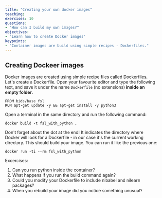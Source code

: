 ```yaml
---
title: "Creating your own docker images"
teaching:
exercises: 10
questions:
- "How can I build my own images?"
objectives:
- "Learn how to create Docker images"
keypoints:
- "Container images are build using simple recipes - Dockerfiles."
---
```


## Creating Dockeer images

Docker images are created using simple recipe files called Dockerfiles. Let's create a Dockerfile. Open your favourite editor and type the following text, and save it under the name `Dockerfile` (no extensions) **inside an empty folder**.

```
FROM bids/base_fsl
RUN apt-get update -y && apt-get install -y python3
```

Open a terminal in the same directory and run the following command:

`docker build -t fsl_with_python .`

Don't forget about the dot at the end! It indicates the directory where Docker will look for a Dockerfile - in our case it's the current working directory. This should build your image. You can run it like the previous one:

`docker run -ti --rm fsl_with_python`

Excercises:

1. Can you run python inside the container?
2. What happens if you run the build command again?
3. Could you modify your Dockerfile to include nibabel and nilearn packages?
4. When you rebuild your image did you notice something unusual?
